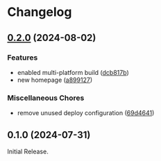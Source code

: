 # Changelog

## [0.2.0](https://github.com/Tbaile/banq-backend/compare/v0.1.0...v0.2.0) (2024-08-02)


### Features

* enabled multi-platform build ([dcb817b](https://github.com/Tbaile/banq-backend/commit/dcb817b22500e973fa830610a8fa42c1cfa46654))
* new homepage ([a899127](https://github.com/Tbaile/banq-backend/commit/a899127e3c47fd75e4a1e56818924a9c579a51bf))


### Miscellaneous Chores

* remove unused deploy configuration ([69d4641](https://github.com/Tbaile/banq-backend/commit/69d4641f46c0add551e22a655b8c43c4f2be1287))

## 0.1.0 (2024-07-31)

Initial Release.

